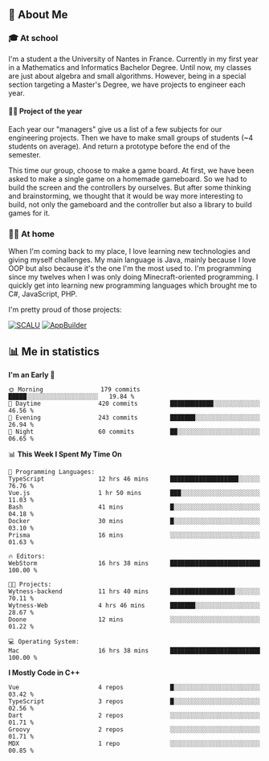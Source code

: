 ## 👀 About Me

### 🎓 At school

I'm a student a the University of Nantes in France. Currently in my first year in a Mathematics and Informatics Bachelor Degree. Until now, my classes are just about algebra and small algorithms. However, being in a special section targeting a Master's Degree, we have projects to engineer each year. 

#### 🔧🔬 Project of the year

Each year our "managers" give us a list of a few subjects for our engineering projects. Then we have to make small groups of students (~4 students on average). And return a prototype before the end of the semester.

This time our group, choose to make a game board. At first, we have been asked to make a single game on a homemade gameboard. So we had to build the screen and the controllers by ourselves. 
But after some thinking and brainstorming, we thought that it would be way more interesting to build, not only the gameboard and the controller but also a library to build games for it.

### 👨‍💻 At home

When I'm coming back to my place, I love learning new technologies and giving myself challenges. My main language is Java, mainly because I love OOP but also because it's the one I'm the most used to. I'm programming since my twelves when I was only doing Minecraft-oriented programming.  I quickly get into learning new programming languages which brought me to C#, JavaScript, PHP. 

I'm pretty proud of those projects:

[![SCALU](https://github-readme-stats.vercel.app/api/pin?username=renardfute&repo=SCALU)](https://github.com/renardfute/scalu)
[![AppBuilder](https://github-readme-stats.vercel.app/api/pin?username=pulsedev2&repo=AppBuilder)](https://github.com/pulsedev2/AppBuilder)

## 📊 Me in statistics
<!--START_SECTION:waka-->
**I'm an Early 🐤** 

```text
🌞 Morning                179 commits         █████░░░░░░░░░░░░░░░░░░░░   19.84 % 
🌆 Daytime                420 commits         ████████████░░░░░░░░░░░░░   46.56 % 
🌃 Evening                243 commits         ███████░░░░░░░░░░░░░░░░░░   26.94 % 
🌙 Night                  60 commits          ██░░░░░░░░░░░░░░░░░░░░░░░   06.65 % 
```


📊 **This Week I Spent My Time On** 

```text
💬 Programming Languages: 
TypeScript               12 hrs 46 mins      ███████████████████░░░░░░   76.76 % 
Vue.js                   1 hr 50 mins        ███░░░░░░░░░░░░░░░░░░░░░░   11.03 % 
Bash                     41 mins             █░░░░░░░░░░░░░░░░░░░░░░░░   04.18 % 
Docker                   30 mins             █░░░░░░░░░░░░░░░░░░░░░░░░   03.10 % 
Prisma                   16 mins             ░░░░░░░░░░░░░░░░░░░░░░░░░   01.63 % 

🔥 Editors: 
WebStorm                 16 hrs 38 mins      █████████████████████████   100.00 % 

🐱‍💻 Projects: 
Wytness-backend          11 hrs 40 mins      ██████████████████░░░░░░░   70.11 % 
Wytness-Web              4 hrs 46 mins       ███████░░░░░░░░░░░░░░░░░░   28.67 % 
Doone                    12 mins             ░░░░░░░░░░░░░░░░░░░░░░░░░   01.22 % 

💻 Operating System: 
Mac                      16 hrs 38 mins      █████████████████████████   100.00 % 
```

**I Mostly Code in C++** 

```text
Vue                      4 repos             █░░░░░░░░░░░░░░░░░░░░░░░░   03.42 % 
TypeScript               3 repos             █░░░░░░░░░░░░░░░░░░░░░░░░   02.56 % 
Dart                     2 repos             ░░░░░░░░░░░░░░░░░░░░░░░░░   01.71 % 
Groovy                   2 repos             ░░░░░░░░░░░░░░░░░░░░░░░░░   01.71 % 
MDX                      1 repo              ░░░░░░░░░░░░░░░░░░░░░░░░░   00.85 % 
```




<!--END_SECTION:waka-->
